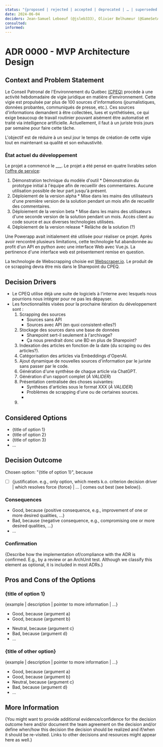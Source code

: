 ```yaml
---
status: "{proposed | rejected | accepted | deprecated | … | superseded by [ADR-0005](0005-example.md)}"
date: 2024-06-04
deciders: Jean-Samuel Leboeuf (@jsleb333), Olivier Belhumeur (@GameSetAndMatch), Emile Turcotte (@emileturcotte)
consulted: 
informed: 
---
```

# ADR 0000 - MVP Architecture Design

## Context and Problem Statement
Le Conseil Patronal de l'Environnement du Québec [(CPEQ)](https://www.cpeq.org/fr/) procède à une activité hebdomadaire de vigie juridique en matière d'environnement. Cette vigie est propulsée par plus de 100 sources d'informations (journalistiques, données probantes, communiqués de presse, etc.). Ces sources d'informations demandent à être collectées, lues et synthétisées, ce qui exige beaucoup de travail routinier pouvant aisément être automatisé et traité via intelligence artificielle. Actuellement, il faut à un juriste trois jours par semaine pour faire cette tâche.

L'objectif est de réduire à un seul jour le temps de création de cette vigie tout en maintenant sa qualité et son exhaustivité.

### État actuel du développement
Le projet a commencé le ___.
Le projet a été pensé en quatre livrables selon [l'offre de service](https://drive.google.com/file/d/1CXcWgHzNSVqqh-7YNDEFkvVNWOD3L7zY/view?usp=drive_link):
  1. Démonstration technique du modèle d'outil
    * Démonstration du prototype initial à l'équipe afin de recueillir des commentaires. Aucune utilisation possible de leur part jusqu'à présent.
  2. Déploiement de la version alpha
    * Mise dans les mains des utilisateurs d'une première version de la solution pendant un mois afin de recueillir des commentaires.
  3. Déploiement de la version beta
    * Mise dans les mains des utilisateurs d'une seconde version de la solution pendant un mois. Accès client au code source et aux diverses technologies utilisées.
  4. Déploiement de la version release
    * Relâche de la solution (?)

Une Powerapp avait initialement été utilisée pour réaliser ce projet. Après avoir rencontré plusieurs limitations, cette technologie fut abandonnée au profit d'un API en python avec une interface Web avec Vue.js. La pertinence d'une interface web est présentement remise en question.

La technologie de Webscrapping choisie est [Webscraper.io](https://webscraper.io). Le produit de ce scrapping devra être mis dans le Sharepoint du CPEQ.

## Decision Drivers

* Le CPEQ utilise déjà une suite de logiciels à l'interne avec lesquels nous pourrions nous intégrer pour ne pas les dépayser.
* Les fonctionnalités visées pour la prochaine itération du développement sont :
  1. Scrapping des sources
     * Sources sans API
     * Sources avec API (en quoi consistent-elles?)
  2. Stockage des sources dans une base de données
     * Sharepoint sert-il seulement à l'archivage?
     * Ça nous prendrait donc une BD en plus de Sharepoint?
  1. Indexation des articles en fonction de la date (du scraping ou des articles?).
  2. Catégorisation des articles via Embeddings d'OpenAI.
  3. Ajout dynamique de nouvelles sources d'information par le juriste sans passer par le code.
  4. Génération d'une synthèse de chaque article via ChatGPT.
  5. Génération d'un rapport complet (*À VALIDER*)
  5. Présentation centralisée des choses suivantes:
     * Synthèses d'articles sous le format XXX (*À VALIDER*)
     * Problèmes de scrapping d'une ou de certaines sources.
     * 
  6. 

## Considered Options

* {title of option 1}
* {title of option 2}
* {title of option 3}
* … <!-- numbers of options can vary -->

## Decision Outcome

Chosen option: "{title of option 1}", because
  * [ ] {justification. e.g., only option, which meets k.o. criterion decision driver | which resolves force {force} | … | comes out best (see below)}.

<!-- This is an optional element. Feel free to remove. -->
### Consequences

* Good, because {positive consequence, e.g., improvement of one or more desired qualities, …}
* Bad, because {negative consequence, e.g., compromising one or more desired qualities, …}
* … <!-- numbers of consequences can vary -->

<!-- This is an optional element. Feel free to remove. -->
### Confirmation

{Describe how the implementation of/compliance with the ADR is confirmed. E.g., by a review or an ArchUnit test.
 Although we classify this element as optional, it is included in most ADRs.}

<!-- This is an optional element. Feel free to remove. -->
## Pros and Cons of the Options

### {title of option 1}

<!-- This is an optional element. Feel free to remove. -->
{example | description | pointer to more information | …}

* Good, because {argument a}
* Good, because {argument b}
<!-- use "neutral" if the given argument weights neither for good nor bad -->
* Neutral, because {argument c}
* Bad, because {argument d}
* … <!-- numbers of pros and cons can vary -->

### {title of other option}

{example | description | pointer to more information | …}

* Good, because {argument a}
* Good, because {argument b}
* Neutral, because {argument c}
* Bad, because {argument d}
* …

<!-- This is an optional element. Feel free to remove. -->
## More Information

{You might want to provide additional evidence/confidence for the decision outcome here and/or
 document the team agreement on the decision and/or
 define when/how this decision the decision should be realized and if/when it should be re-visited.
Links to other decisions and resources might appear here as well.}
